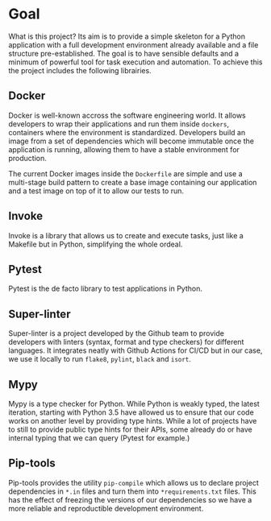 # Goal
What is this project? Its aim is to provide a simple skeleton for a Python application with a full
development environment already available and a file structure pre-established. The goal is to have
sensible defaults and a minimum of powerful tool for task execution and automation. To achieve this
the project includes the following librairies.

## Docker
Docker is well-known accross the software engineering world. It allows developers to wrap their
applications and run them inside `dockers`, containers where the environment is standardized.
Developers build an image from a set of dependencies which will become immutable once the
application is running, allowing them to have a stable environment for production.

The current Docker images inside the `Dockerfile` are simple and use a multi-stage build pattern
to create a base image containing our application and a test image on top of it to allow our tests
to run.

## Invoke
Invoke is a library that allows us to create and execute tasks, just like a Makefile but in Python,
simplifying the whole ordeal.

## Pytest
Pytest is the de facto library to test applications in Python.

## Super-linter
Super-linter is a project developed by the Github team to provide developers with linters (syntax,
format and type checkers) for different languages. It integrates neatly with Github Actions for
CI/CD but in our case, we use it locally to run `flake8`, `pylint`, `black` and `isort`.

## Mypy
Mypy is a type checker for Python. While Python is weakly typed, the latest iteration, starting with
Python 3.5 have allowed us to ensure that our code works on another level by providing type hints.
While a lot of projects have to still to provide public type hints for their APIs, some already do
or have internal typing that we can query (Pytest for example.)

## Pip-tools
Pip-tools provides the utility `pip-compile` which allows us to declare project dependencies in
`*.in` files and turn them into `*requirements.txt` files. This has the effect of freezing the
versions of our dependencies so we have a more reliable and reproductible development environment.






